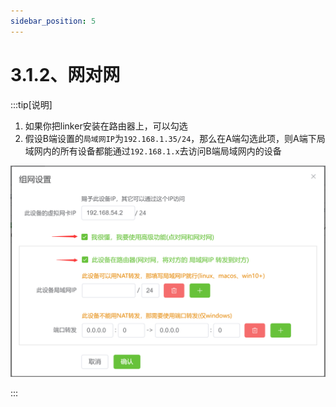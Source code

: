 ```yaml
---
sidebar_position: 5
---
```


# 3.1.2、网对网


:::tip[说明]

1. 如果你把linker安装在路由器上，可以勾选
2. 假设B端设置的`局域网IP`为`192.168.1.35/24`，那么在A端勾选此项，则A端下局域网内的所有设备都能通过`192.168.1.x`去访问B端局域网内的设备

![Docusaurus Plushie](./img/tun-gateway.png)

:::


